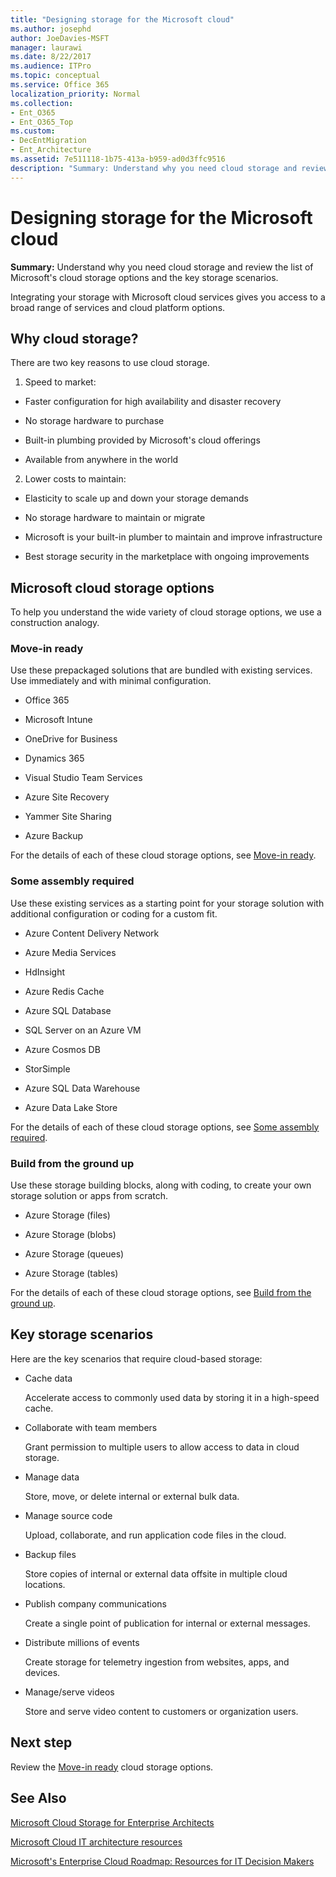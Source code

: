 ```yaml
---
title: "Designing storage for the Microsoft cloud"
ms.author: josephd
author: JoeDavies-MSFT
manager: laurawi
ms.date: 8/22/2017
ms.audience: ITPro
ms.topic: conceptual
ms.service: Office 365
localization_priority: Normal
ms.collection:
- Ent_O365
- Ent_O365_Top
ms.custom:
- DecEntMigration
- Ent_Architecture
ms.assetid: 7e511118-1b75-413a-b959-ad0d3ffc9516
description: "Summary: Understand why you need cloud storage and review the list of Microsoft's cloud storage options and the key storage scenarios."
---
```


# Designing storage for the Microsoft cloud

 **Summary:** Understand why you need cloud storage and review the list of Microsoft's cloud storage options and the key storage scenarios.
  
Integrating your storage with Microsoft cloud services gives you access to a broad range of services and cloud platform options.
  
## Why cloud storage?

There are two key reasons to use cloud storage.
  
1. Speed to market:
    
  - Faster configuration for high availability and disaster recovery
    
  - No storage hardware to purchase
    
  - Built-in plumbing provided by Microsoft's cloud offerings
    
  - Available from anywhere in the world
    
2. Lower costs to maintain:
    
  - Elasticity to scale up and down your storage demands
    
  - No storage hardware to maintain or migrate
    
  - Microsoft is your built-in plumber to maintain and improve infrastructure
    
  - Best storage security in the marketplace with ongoing improvements
    
## Microsoft cloud storage options

To help you understand the wide variety of cloud storage options, we use a construction analogy.
  
### Move-in ready

Use these prepackaged solutions that are bundled with existing services. Use immediately and with minimal configuration.
  
- Office 365
    
- Microsoft Intune
    
- OneDrive for Business
    
- Dynamics 365
    
- Visual Studio Team Services
    
- Azure Site Recovery
    
- Yammer Site Sharing
    
- Azure Backup
    
For the details of each of these cloud storage options, see [Move-in ready](move-in-ready.md).
  
### Some assembly required

Use these existing services as a starting point for your storage solution with additional configuration or coding for a custom fit.
  
- Azure Content Delivery Network
    
- Azure Media Services
    
- HdInsight
    
- Azure Redis Cache
    
- Azure SQL Database
    
- SQL Server on an Azure VM
    
- Azure Cosmos DB
    
- StorSimple
    
- Azure SQL Data Warehouse
    
- Azure Data Lake Store
    
For the details of each of these cloud storage options, see [Some assembly required](some-assembly-required.md).
  
### Build from the ground up

Use these storage building blocks, along with coding, to create your own storage solution or apps from scratch.
  
- Azure Storage (files)
    
- Azure Storage (blobs)
    
- Azure Storage (queues)
    
- Azure Storage (tables)
    
For the details of each of these cloud storage options, see [Build from the ground up](build-from-the-ground-up.md).
  
## Key storage scenarios

Here are the key scenarios that require cloud-based storage:
  
- Cache data
    
    Accelerate access to commonly used data by storing it in a high-speed cache.
    
- Collaborate with team members
    
    Grant permission to multiple users to allow access to data in cloud storage.
    
- Manage data
    
    Store, move, or delete internal or external bulk data.
    
- Manage source code
    
    Upload, collaborate, and run application code files in the cloud.
    
- Backup files
    
    Store copies of internal or external data offsite in multiple cloud locations.
    
- Publish company communications
    
    Create a single point of publication for internal or external messages.
    
- Distribute millions of events
    
    Create storage for telemetry ingestion from websites, apps, and devices.
    
- Manage/serve videos
    
    Store and serve video content to customers or organization users.
    
## Next step

Review the [Move-in ready](move-in-ready.md) cloud storage options.
  
## See Also

[Microsoft Cloud Storage for Enterprise Architects](microsoft-cloud-storage-for-enterprise-architects.md)
  
[Microsoft Cloud IT architecture resources](microsoft-cloud-it-architecture-resources.md)

[Microsoft's Enterprise Cloud Roadmap: Resources for IT Decision Makers](https://sway.com/FJ2xsyWtkJc2taRD)


